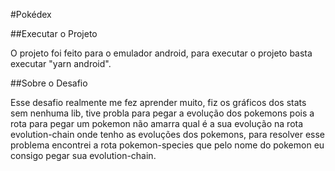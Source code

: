 #Pokédex

##Executar o Projeto

O projeto foi feito para o emulador android, para executar o projeto basta executar "yarn android".

##Sobre o Desafio

Esse desafio realmente me fez aprender muito, fiz os gráficos dos stats sem nenhuma lib, tive probla para pegar a evolução dos pokemons pois a rota para pegar um pokemon não amarra qual é a sua evolução na rota evolution-chain onde tenho as evoluções dos pokemons, para resolver esse problema encontrei a rota pokemon-species que pelo nome do pokemon eu consigo pegar sua evolution-chain.
